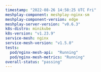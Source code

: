 ```yaml
---
timestamp: "2022-08-26 14:58:25 UTC Fri"
meshplay-component: meshplay-nginx-sm
meshplay-component-version: edge
meshplay-server-version: "v0.6.3"
k8s-distro: minikube
k8s-version: "v1.23.9"
service-mesh: nginx
service-mesh-version: "v1.5.0"
tests:
  pod/nginx-mesh-api:  "Running"
  pod/nginx-mesh-metrics: "Running"
overall-status: "passing"
---
```

